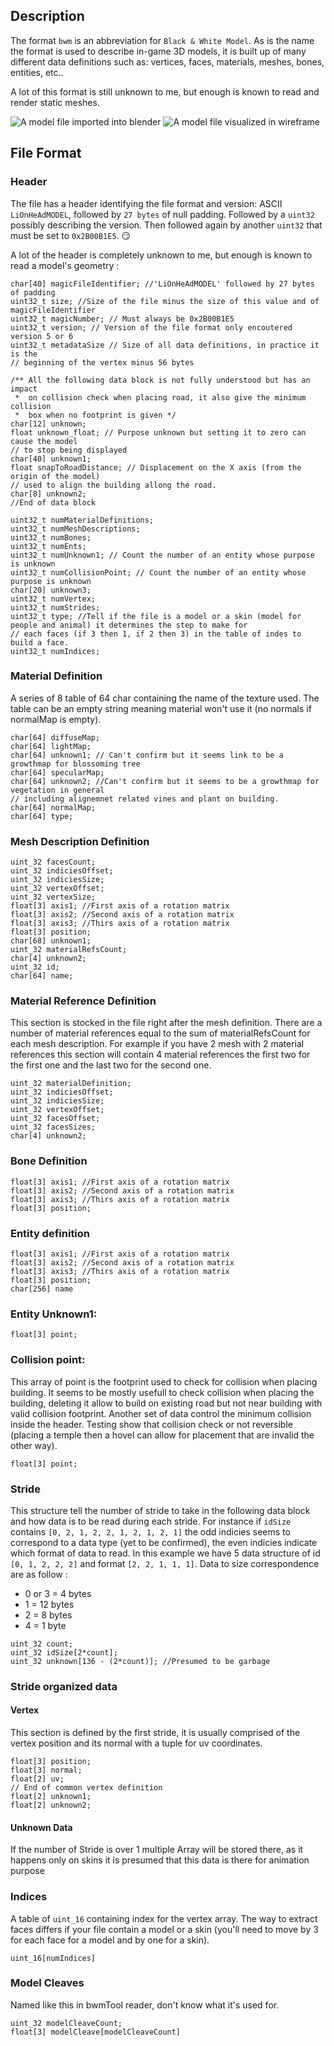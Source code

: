 ## Description

The format `bwm` is an abbreviation for `Black & White Model`. As is the name
the format is used to describe in-game 3D models, it is built up of many
different data definitions such as: vertices, faces, materials, meshes, bones,
entities, etc..

A lot of this format is still unknown to me, but enough is known to read and
render static meshes.

![A model file imported into blender](images/bwm-blender.png)
![A model file visualized in wireframe](images/bwm-program.png)

## File Format

### Header
The file has a header identifying the file format and version: ASCII
`LiOnHeAdMODEL`, followed by `27 bytes` of null padding. Followed by a `uint32`
possibly describing the version. Then followed again by another `uint32` that
must be set to `0x2B00B1E5`. :smirk:

A lot of the header is completely unknown to me, but enough is known to read
a model's geometry :

```
char[40] magicFileIdentifier; //'LiOnHeAdMODEL' followed by 27 bytes of padding
uint32_t size; //Size of the file minus the size of this value and of magicFileIdentifier
uint32_t magicNumber; // Must always be 0x2B00B1E5
uint32_t version; // Version of the file format only encoutered version 5 or 6
uint32_t metadataSize // Size of all data definitions, in practice it is the
// beginning of the vertex minus 56 bytes

/** All the following data block is not fully understood but has an impact
 *  on collision check when placing road, it also give the minimum collision
 *  box when no footprint is given */
char[12] unknown;
float unknown_float; // Purpose unknown but setting it to zero can cause the model
// to stop being displayed
char[40] unknown1;
float snapToRoadDistance; // Displacement on the X axis (from the origin of the model)
// used to align the building allong the road.
char[8] unknown2;
//End of data block

uint32_t numMaterialDefinitions;
uint32_t numMeshDescriptions;
uint32_t numBones;
uint32_t numEnts;
uint32_t numUnknown1; // Count the number of an entity whose purpose is unknown
uint32_t numCollisionPoint; // Count the number of an entity whose purpose is unknown
char[20] unknown3;
uint32_t numVertex;
uint32_t numStrides;
uint32_t type; //Tell if the file is a model or a skin (model for people and animal) it determines the step to make for 
// each faces (if 3 then 1, if 2 then 3) in the table of indes to build a face.
uint32_t numIndices;
```

### Material Definition
A series of 8 table of 64 char containing the name of the texture used.
The table can be an empty string meaning material won't use it (no normals if normalMap 
is empty).

```
char[64] diffuseMap;
char[64] lightMap;
char[64] unknown1; // Can't confirm but it seems link to be a growthmap for blossoming tree
char[64] specularMap;
char[64] unknown2; //Can't confirm but it seems to be a growthmap for vegetation in general
// including alignemnet related vines and plant on building.
char[64] normalMap;
char[64] type;
```

### Mesh Description Definition
```
uint_32 facesCount;
uint_32 indiciesOffset;
uint_32 indiciesSize;
uint_32 vertexOffset;
uint_32 vertexSize;
float[3] axis1; //First axis of a rotation matrix
float[3] axis2; //Second axis of a rotation matrix
float[3] axis3; //Thirs axis of a rotation matrix
float[3] position;
char[68] unknown1;
uint_32 materialRefsCount;
char[4] unknown2;
uint_32 id;
char[64] name;
```

### Material Reference Definition
This section is stocked in the file right after the mesh definition. There are a number of material references equal to the sum of materialRefsCount for each mesh description. For example if you have 2 mesh with 2 material references this section will contain 4 material references the first two for the first one and the last two for the second one.
```
uint_32 materialDefinition;
uint_32 indiciesOffset;
uint_32 indiciesSize;
uint_32 vertexOffset;
uint_32 facesOffset;
uint_32 facesSizes;
char[4] unknown2;
```

### Bone Definition
```
float[3] axis1; //First axis of a rotation matrix
float[3] axis2; //Second axis of a rotation matrix
float[3] axis3; //Thirs axis of a rotation matrix
float[3] position;
```

### Entity definition
```
float[3] axis1; //First axis of a rotation matrix
float[3] axis2; //Second axis of a rotation matrix
float[3] axis3; //Thirs axis of a rotation matrix
float[3] position;
char[256] name
```

### Entity Unknown1:
```
float[3] point;
```

### Collision point:
This array of point is the footprint used to check for collision when placing building. It seems to be mostly usefull to check collision when placing the building, deleting it allow to build on existing road but not near building with valid collision footprint. Another set of data control the minimum collision inside the header. Testing show that collision check or not reversible (placing a temple then a hovel can allow for placement that are invalid the other way).
```
float[3] point;
```

### Stride
This structure tell the number of stride to take in the following data block and how data is to be read during each stride. For instance if `idSize` contains `[0, 2, 1, 2, 2, 1, 2, 1, 2, 1]` the odd indicies seems to correspond to a data type (yet to be confirmed), the even indicies indicate which format of data to read. In this example we have 5 data structure of id `[0, 1, 2, 2, 2]` and format `[2, 2, 1, 1, 1]`. Data to size correspondence are as follow :
- 0 or 3 = 4 bytes
- 1 = 12 bytes
- 2 = 8 bytes
- 4 = 1 byte
```
uint_32 count;
uint_32 idSize[2*count];
uint_32 unknown[136 - (2*count)]; //Presumed to be garbage
````
### Stride organized data

#### Vertex
This section is defined by the first stride, it is usually comprised of the vertex position and its normal with a tuple for uv coordinates.
```
float[3] position;
float[3] normal;
float[2] uv;
// End of common vertex definition
float[2] unknown1;
float[2] unknown2;
```

#### Unknown Data
If the number of Stride is over 1 multiple Array will be stored there, as it happens only on skins it is presumed that this data is there for animation purpose

### Indices
A table of `uint_16` containing index for the vertex array. The way to extract faces differs if your file contain a model or a skin (you'll need to move by 3 for each face for a model and by one for a skin).
```
uint_16[numIndices]
```

### Model Cleaves
Named like this in bwmTool reader, don't know what it's used for.
```
uint_32 modelCleaveCount;
float[3] modelCleave[modelCleaveCount]
```
